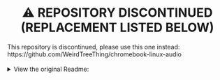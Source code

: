 <h1 align="center">⚠️ REPOSITORY DISCONTINUED (REPLACEMENT LISTED BELOW)</h1>
This repository is discontinued, please use this one instead: https://github.com/WeirdTreeThing/chromebook-linux-audio
<br><br>
<details>
<summary>View the original Readme:</summary>

# Instructions
1. `git clone https://github.com/eupnea-linux/audio-scripts`
2. `cd audio-scripts`
3. `./setup-audio`

# Requirements
1. `python 3.10`

# Supported distros
1. Ubuntu 22.10 
2. Ubuntu 22.04/Linux Mint: needs newer libasound2 and libasound2-data packages. Extract the 22.10 packages or use this [backport](https://github.com/eupnea-linux/apt-repo/tree/gh-pages/debian_ubuntu/pool/main/liba/libasound2-eupnea). Backports are not needed on Pop!_OS
2. Debian testing
3. Fedora 37
4. OpenSUSE
5. Void Linux
6. Arch Linux

Other distros will likely work but will require you to manually install packages.
</details>
